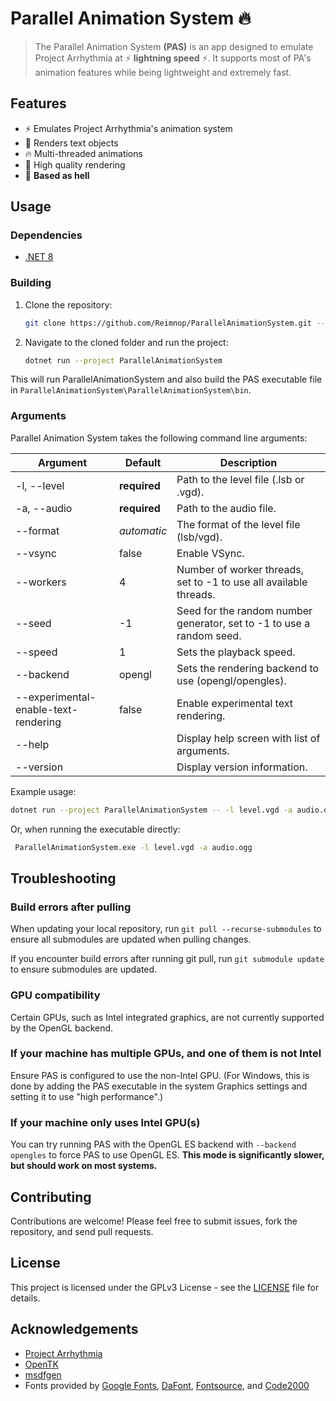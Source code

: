 # Parallel Animation System 🔥

> The Parallel Animation System **(PAS)** is an app designed to emulate Project Arrhythmia at
> ⚡ **lightning speed** ⚡. It supports most of PA's animation features while being lightweight
> and extremely fast.

## Features

- ⚡ Emulates Project Arrhythmia's animation system
- 💬 Renders text objects
- 🔥 Multi-threaded animations
- 💅 High quality rendering
- 🗿 **Based as hell**

## Usage

### Dependencies

- [.NET 8](https://dotnet.microsoft.com/download/dotnet/8.0)

### Building

1. Clone the repository:
    ```sh
    git clone https://github.com/Reimnop/ParallelAnimationSystem.git --recursive
    ```
   
2. Navigate to the cloned folder and run the project:
    ```sh
    dotnet run --project ParallelAnimationSystem
    ```

This will run ParallelAnimationSystem and also build the PAS executable file in `ParallelAnimationSystem\ParallelAnimationSystem\bin`.
    
### Arguments

Parallel Animation System takes the following command line arguments:

| Argument                             | Default      | Description                                                           |
|--------------------------------------|--------------|-----------------------------------------------------------------------|
| -l, --level                          | **required** | Path to the level file (.lsb or .vgd).                                |
| -a, --audio                          | **required** | Path to the audio file.                                               |
| --format                             | *automatic*  | The format of the level file (lsb/vgd).                               |
| --vsync                              | false        | Enable VSync.                                                         |
| --workers                            | 4            | Number of worker threads, set to -1 to use all available threads.     |
| --seed                               | -1           | Seed for the random number generator, set to -1 to use a random seed. |
| --speed                              | 1            | Sets the playback speed.                                              |
| --backend                            | opengl       | Sets the rendering backend to use (opengl/opengles).                  |
| --experimental-enable-text-rendering | false        | Enable experimental text rendering.                                   |
| --help                               |              | Display help screen with list of arguments.                           |
| --version                            |              | Display version information.                                          |

Example usage:
 ```sh
 dotnet run --project ParallelAnimationSystem -- -l level.vgd -a audio.ogg
 ```

Or, when running the executable directly:
```sh
 ParallelAnimationSystem.exe -l level.vgd -a audio.ogg
 ```

## Troubleshooting

### Build errors after pulling

When updating your local repository, run `git pull --recurse-submodules` to ensure all submodules are updated when pulling changes.

If you encounter build errors after running git pull, run `git submodule update` to ensure submodules are updated.

### GPU compatibility

Certain GPUs, such as Intel integrated graphics, are not currently supported by the OpenGL backend.

### If your machine has multiple GPUs, and one of them is not Intel

Ensure PAS is configured to use the non-Intel GPU.
(For Windows, this is done by adding the PAS executable in the system Graphics settings and setting it to use "high performance".)

### If your machine only uses Intel GPU(s)

You can try running PAS with the OpenGL ES backend with `--backend opengles` to force PAS to use OpenGL ES.
**This mode is significantly slower, but should work on most systems.**

## Contributing

Contributions are welcome! Please feel free to submit issues, fork the repository, and send pull requests.

## License

This project is licensed under the GPLv3 License - see the [LICENSE](LICENSE) file for details.

## Acknowledgements

- [Project Arrhythmia](https://store.steampowered.com/app/440310/Project_Arrhythmia/)
- [OpenTK](https://opentk.net/)
- [msdfgen](https://github.com/Chlumsky/msdfgen)
- Fonts provided by [Google Fonts](https://fonts.google.com/), [DaFont](https://www.dafont.com/), [Fontsource](https://fontsource.org/), and [Code2000](https://www.code2001.com/code2000_page.htm)
